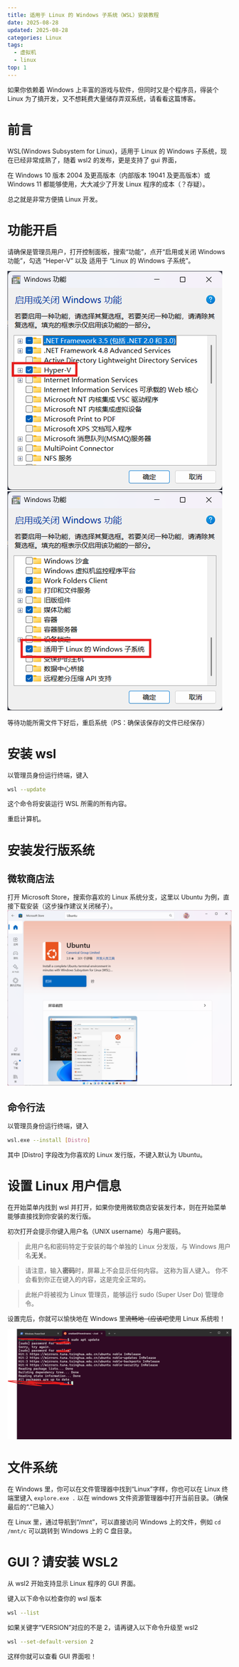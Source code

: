 ```yaml
---
title: 适用于 Linux 的 Windows 子系统（WSL）安装教程
date: 2025-08-28
updated: 2025-08-28
categories: Linux
tags:
  - 虚拟机
  - linux
top: 1
---
```


如果你依赖着 Windows 上丰富的游戏与软件，但同时又是个程序员，得装个 Linux 为了搞开发，又不想耗费大量储存弄双系统，请看看这篇博客。

<!-- more -->

# 前言

WSL(Windows Subsystem for Linux)，适用于 Linux 的 Windows 子系统，现在已经非常成熟了，随着 wsl2 的发布，更是支持了 gui 界面，

在 Windows 10 版本 2004 及更高版本（内部版本 19041 及更高版本）或 Windows 11 都能够使用，大大减少了开发 Linux 程序的成本（？存疑）。

总之就是非常方便搞 Linux 开发。

# 功能开启

请确保是管理员用户，打开控制面板，搜索“功能”，点开“启用或关闭 Windows 功能”，勾选 “Heper-V” 以及 适用于 “Linux 的 Windows 子系统”。

![](./1.png)
![](./2.png)

等待功能所需文件下好后，重启系统（PS：确保该保存的文件已经保存）

# 安装 wsl

以管理员身份运行终端，键入
```sh
wsl --update
```
这个命令将安装运行 WSL 所需的所有内容。

重启计算机。

# 安装发行版系统

## 微软商店法

打开 Microsoft Store，搜索你喜欢的 Linux 系统分支，这里以 Ubuntu 为例，直接下载安装（这步操作建议关闭梯子）。
![](./3.png)

## 命令行法

以管理员身份运行终端，键入
```sh
wsl.exe --install [Distro]
```
其中 [Distro] 字段改为你喜欢的 Linux 发行版，不键入默认为 Ubuntu。

# 设置 Linux 用户信息

在开始菜单内找到 wsl 并打开，如果你使用微软商店安装发行本，则在开始菜单能够直接找到你安装的发行版。

初次打开会提示你键入用户名（UNIX username）与用户密码。

>此用户名和密码特定于安装的每个单独的 Linux 分发版，与 Windows 用户名**无关**。

> 请注意，输入**密码**时，屏幕上不会显示任何内容。 这称为盲人键入。 你不会看到你正在键入的内容，这是完全正常的。

> 此帐户将被视为 Linux 管理员，能够运行 sudo (Super User Do) 管理命令。

设置完后，你就可以愉快地在 Windows 里~~流畅地（应该吧~~使用 Linux 系统啦！

![](./4.png)

# 文件系统

在 Windows 里，你可以在文件管理器中找到“Linux”字样，你也可以在 Linux 终端里键入 `explore.exe .` 以在 windows 文件资源管理器中打开当前目录。（确保最后的“.”已输入）

在 Linux 里，通过导航到“/mnt”，可以直接访问 Windows 上的文件，例如 `cd /mnt/c` 可以跳转到 Windows 上的 C 盘目录。

# GUI？请安装 WSL2

从 wsl2 开始支持显示 Linux 程序的 GUI 界面。

键入以下命令以检查你的 wsl 版本
```sh
wsl --list
```
如果关键字“VERSION”对应的不是 2，请再键入以下命令升级至 wsl2
```sh
wsl --set-default-version 2
```
这样你就可以查看 GUI 界面啦！